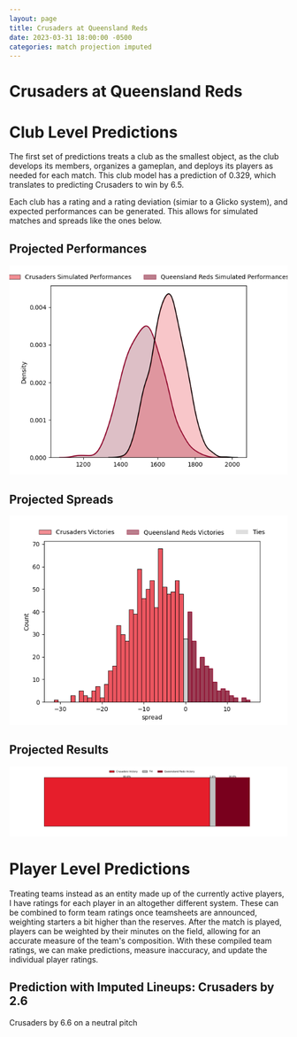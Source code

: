 ```yaml
---  
layout: page  
title: Crusaders at Queensland Reds  
date: 2023-03-31 18:00:00 -0500  
categories: match projection imputed  
---
```

# Crusaders at Queensland Reds

# Club Level Predictions


The first set of predictions treats a club as the smallest object, as the club develops its members, organizes a gameplan, and deploys its players as needed for each match. This club model has a prediction of 0.329, which translates to predicting Crusaders to win by 6.5.

Each club has a rating and a rating deviation (simiar to a Glicko system), and expected performances can be generated. This allows for simulated matches and spreads like the ones below.
## Projected Performances


![Projected Performances](plots/performances_2023-03-31-QueenslandReds-Crusaders.png)
## Projected Spreads


![Projected Spreads](plots/spreads_2023-03-31-QueenslandReds-Crusaders.png)
## Projected Results


![Projected Results](plots/resultbar_2023-03-31-QueenslandReds-Crusaders.png)
# Player Level Predictions


Treating teams instead as an entity made up of the currently active players, I have ratings for each player in an altogether different system. These can be combined to form team ratings once teamsheets are announced, weighting starters a bit higher than the reserves. After the match is played, players can be weighted by their minutes on the field, allowing for an accurate measure of the team's composition. With these compiled team ratings, we can make predictions, measure inaccuracy, and update the individual player ratings.
## Prediction with Imputed Lineups: Crusaders by 2.6


Crusaders by 6.6 on a neutral pitch

